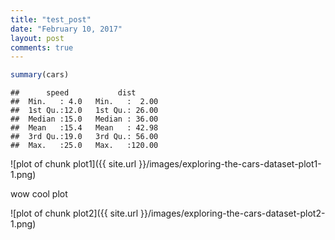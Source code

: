 ```yaml
---
title: "test_post"
date: "February 10, 2017"
layout: post
comments: true
---
```





```r
summary(cars)
```

```
##      speed           dist       
##  Min.   : 4.0   Min.   :  2.00  
##  1st Qu.:12.0   1st Qu.: 26.00  
##  Median :15.0   Median : 36.00  
##  Mean   :15.4   Mean   : 42.98  
##  3rd Qu.:19.0   3rd Qu.: 56.00  
##  Max.   :25.0   Max.   :120.00
```

![plot of chunk plot1]({{ site.url }}/images/exploring-the-cars-dataset-plot1-1.png) 

wow cool plot

![plot of chunk plot2]({{ site.url }}/images/exploring-the-cars-dataset-plot2-1.png) 
